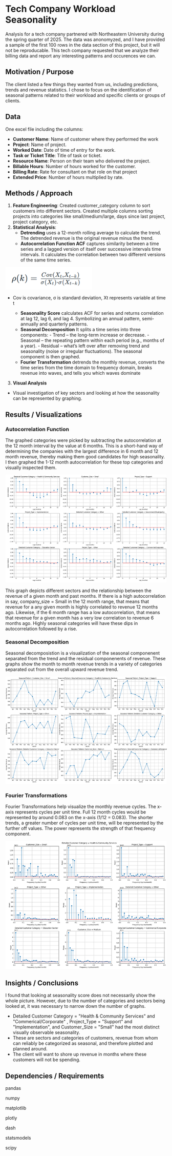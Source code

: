 # Tech Company Workload Seasonality
Analysis for a tech company partnered with Northeastern University during the spring quarter of 2025. The data was anonomyzed, and I have provided a sample of the first 100 rows in the data section of this project, but it will not be reproducable. This tech company requested that we analyze their billing data and report any interesting patterns and occurences we can. 

## Motivation / Purpose
The client listed a few things they wanted from us, including predictions, trends and revenue statistics. I chose to focus on the identification of seasonal patterns related to their workload and specific clients or groups of clients.

## Data

One excel file including the columns:
- **Customer Name**: Name of customer where they performed the work
- **Project**: Name of project.
- **Worked Date**: Date of time of entry for the work.
- **Task or Ticket Title**: Title of task or ticket.
- **Resource Name**: Person on their team who delivered the project.
- **Billable Hours**: Number of hours worked for the customer. 
- **Billing Rate**: Rate for consultant on that role on that project
- **Extended Price**: Number of hours multiplied by rate. 

## Methods / Approach

1. **Feature Engineering**: Created customer_category column to sort customers into different sectors. Created multiple columns sorting projects into categories like small/medium/large, days since last project, project category, etc.
2. **Statistical Analysis**:
    - **Detrending** uses a 12-month rolling average to calculate the trend. The detrended revenue is the original revenue minus the trend.
    - **Autocorrelation Function ACF** captures similarity between a time series and a lagged version of itself over successive intervals time intervals. It calculates the correlation between two different versions of the same time series.

![Visual](visualizations/autocorrelation_function.png)
- Cov is covariance, σ is standard deviation, Xt represents variable at time t

    - **Seasonality Score** calculates ACF for series and returns correlation at lag 12, lag 6, and lag 4. Symbolizing an annual pattern, semi-annually and quarterly patterns.
    - **Seasonal Decomposition** It splits a time series into three components:
          - Trend – the long-term increase or decrease.
          - Seasonal – the repeating pattern within each period (e.g., months of a year).
          - Residual – what’s left over after removing trend and seasonality (noise or irregular fluctuations).
      The seasonal component is then graphed.
    - **Fourier Transformation** detrends the monthly revenue, converts the time series from the time domain to frequency domain, breaks revenue into waves, and tells you which waves dominate
3. **Visual Analysis**
  - Visual investigation of key sectors and looking at how the seasonality can be represented by graphing.

## Results / Visualizations

### Autocorrelation Function
The graphed categories were picked by subtracting the autocorrelation at the 12 month interval by the value at 6 months. This is a short-hand way of determining the companies with the largest difference in 6 month and 12 month revenue, thereby making them good candidates for high seasonality. I then graphed the 1-12 month autocorrelation for these top categories and visually inspected them.

![Visual](visualizations/ACF_comparative.png)

This graph depicts different sectors and the relationship between the revenue of a given month and past months. If there is a high autocorrelation in say, company_size = Small in the 12 month range, that means that revenue for a any given month is highly correlated to revenue 12 months ago. Likewise, if the 6 month range has a low autocorrelation, that means that revenue for a given month has a very low correlation to revenue 6 months ago. Highly seasonal categories will have these dips in autocorrelation followed by a rise. 

### Seasonal Decomposition
Seasonal decomposistion is a visualization of the seasonal componenent separated from the trend and the residual componenents of revenue. These graphs show the month to month revenue trends in a variety of categories separated out from the overall upward revenue trend.

![Visual](visualizations/seasonal_decomposition_fix.png)

### Fourier Transformations
Fourier Transformations help visualize the monthly revenue cycles. The x-axis represents cycles per unit time. Full 12 month cycles would be represented by around 0.083 on the x-axis (1/12 = 0.083). The shorter trends, a greater number of cycles per unit time, will be represented by the further off values. The power represents the strength of that frequency component. 

![Visual](visualizations/fourier_transformations.png)

## Insights / Conclusions

I found that looking at seasonality score does not necessarily show the whole picture. However, due to the number of categories and sectors being looked at, it was necessary to narrow down the number of graphs. 

- Detailed Customer Category = "Health & Community Services" and "Commerical/Corporate" , Project_Type = "Support" and "Implementation", and Customer_Size = "Small" had the most distinct visually observable seasonality.
- These are sectors and categories of customers, revenue from whom can reliably be categorized as seasonal, and therefore plotted and planned around.
- The client will want to shore up revenue in months where these customers will not be spending. 

## Dependencies / Requirements
pandas

numpy

matplotlib

plotly

dash

statsmodels

scipy


